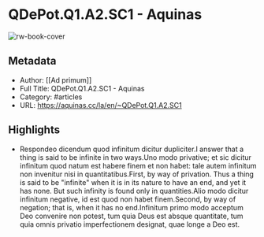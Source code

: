 # QDePot.Q1.A2.SC1 - Aquinas

![rw-book-cover](https://readwise-assets.s3.amazonaws.com/static/images/article1.be68295a7e40.png)

## Metadata
- Author: [[Ad primum]]
- Full Title: QDePot.Q1.A2.SC1 - Aquinas
- Category: #articles
- URL: https://aquinas.cc/la/en/~QDePot.Q1.A2.SC1

## Highlights
- Respondeo dicendum quod infinitum dicitur dupliciter.I answer that a thing is said to be infinite in two ways.Uno modo privative; et sic dicitur infinitum quod natum est habere finem et non habet: tale autem infinitum non invenitur nisi in quantitatibus.First, by way of privation. Thus a thing is said to be "infinite" when it is in its nature to have an end, and yet it has none. But such infinity is found only in quantities.Alio modo dicitur infinitum negative, id est quod non habet finem.Second, by way of negation; that is, when it has no end.Infinitum primo modo acceptum Deo convenire non potest, tum quia Deus est absque quantitate, tum quia omnis privatio imperfectionem designat, quae longe a Deo est.
